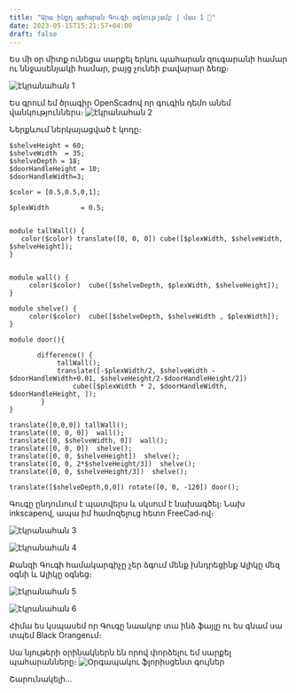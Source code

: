 ```yaml
---
title: "Արա ինքդ պահարան Գուգի օգնությամբ | մաս 1 🤌"
date: 2023-05-15T15:21:57+04:00
draft: false
---
```


Ես մի օր միտք ունեցա սարքել երկու պահարան զուգարանի համար ու ննջասենյակի համար, բայց չունեի բավարար ձեռք։


![էկրանահան 1](/images/պահարաններ/2023-05-16_18-40_1.png)

Ես գրում եմ ծրագիր OpenScadով որ գուգին դեմո անեմ վանկություններս։
![էկրանահան 2](/images/պահարաններ/2023-05-16_18-43.png)

Ներքևում ներկայացված է կոդը։

```openscad
$shelveHeight = 60;
$shelveWidth  = 35;
$shelveDepth = 18;
$doorHandleHeight = 10;
$doorHandleWidth=3;

$color = [0.5,0.5,0,1];

$plexWidth        = 0.5;


module tallWall() {
   color($color) translate([0, 0, 0]) cube([$plexWidth, $shelveWidth, $shelveHeight]);
}


module wall() {
     color($color)  cube([$shelveDepth, $plexWidth, $shelveHeight]);
}

module shelve() {
     color($color)  cube([$shelveDepth, $shelveWidth , $plexWidth]);
}

module door(){
   
       difference() {
            tallWall();
            translate([-$plexWidth/2, $shelveWidth - $doorHandleWidth+0.01, $shelveHeight/2-$doorHandleHeight/2]) 
                cube([$plexWidth * 2, $doorHandleWidth, $doorHandleHeight, ]);
        }
}

translate([0,0,0]) tallWall();
translate([0, 0, 0])  wall();
translate([0, $shelveWidth, 0])  wall();
translate([0, 0, 0])  shelve();
translate([0, 0, $shelveHeight])  shelve();
translate([0, 0, 2*$shelveHeight/3])  shelve();
translate([0, 0, $shelveHeight/3])  shelve();

translate([$shelveDepth,0,0]) rotate([0, 0, -120]) door();
```

Գուգը ընդունում է պատվերս և սկսում է նախագծել։ Նախ inkscapeով, ապա իմ համոզելուց հետո FreeCad֊ով։

![էկրանահան 3](/images/պահարաններ/2023-05-16_18-48.png)

![էկրանահան 4](/images/պահարաններ/2023-05-16_18-49.png)


Քանզի Գուգի համակարգիչը չեր ձգում մենք խնդրեցինք Ալիկը մեզ օգնի և Ալիկը օգնեց։

![էկրանահան 5](/images/պահարաններ/5dbb5b2d_20230404_162019823_ea8f..jpg)

![էկրանահան 6](/images/պահարաններ/91145898_20230404_162019841_ee85..jpg)

Հիմա ես կսպասեմ որ Գուգը նաակոբ տա ինձ ֆայլը ու ես գնամ սա տպեմ Black Orangeում։ 

Սա նյութերի օրինակներն են որով փորձելու եմ սարքել պահարանները։
![Օրգապակու ֆլորիսցենտ գույներ](/images/պահարաններ/photo_2023-05-16_18-58-33.jpg)

Շարունակելի․․․